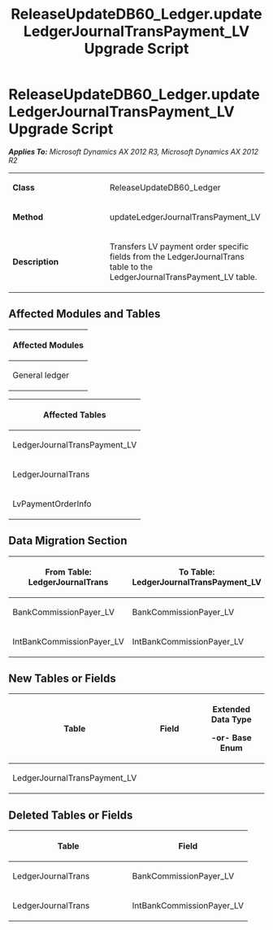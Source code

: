 ﻿---
title: ReleaseUpdateDB60_Ledger.updateLedgerJournalTransPayment_LV Upgrade Script
TOCTitle: ReleaseUpdateDB60_Ledger.updateLedgerJournalTransPayment_LV Upgrade Script
ms:assetid: 468bdd7c-33aa-defc-5758-c203c5eba7a5
ms:mtpsurl: https://msdn.microsoft.com/en-us/library/JJ718966(v=AX.60)
ms:contentKeyID: 49707999
ms.date: 05/18/2015
mtps_version: v=AX.60
---

# ReleaseUpdateDB60\_Ledger.updateLedgerJournalTransPayment\_LV Upgrade Script 


_**Applies To:** Microsoft Dynamics AX 2012 R3, Microsoft Dynamics AX 2012 R2_

<table>
<colgroup>
<col style="width: 50%" />
<col style="width: 50%" />
</colgroup>
<tbody>
<tr class="odd">
<td><p><strong>Class</strong></p></td>
<td><p>ReleaseUpdateDB60_Ledger</p></td>
</tr>
<tr class="even">
<td><p><strong>Method</strong></p></td>
<td><p>updateLedgerJournalTransPayment_LV</p></td>
</tr>
<tr class="odd">
<td><p><strong>Description</strong></p></td>
<td><p>Transfers LV payment order specific fields from the LedgerJournalTrans table to the LedgerJournalTransPayment_LV table.</p></td>
</tr>
</tbody>
</table>


## Affected Modules and Tables

<table>
<colgroup>
<col style="width: 100%" />
</colgroup>
<thead>
<tr class="header">
<th><p>Affected Modules</p></th>
</tr>
</thead>
<tbody>
<tr class="odd">
<td><p>General ledger</p></td>
</tr>
</tbody>
</table>


<table>
<colgroup>
<col style="width: 100%" />
</colgroup>
<thead>
<tr class="header">
<th><p>Affected Tables</p></th>
</tr>
</thead>
<tbody>
<tr class="odd">
<td><p>LedgerJournalTransPayment_LV</p></td>
</tr>
<tr class="even">
<td><p>LedgerJournalTrans</p></td>
</tr>
<tr class="odd">
<td><p>LvPaymentOrderInfo</p></td>
</tr>
</tbody>
</table>


## Data Migration Section

<table>
<colgroup>
<col style="width: 50%" />
<col style="width: 50%" />
</colgroup>
<thead>
<tr class="header">
<th><p>From Table: LedgerJournalTrans</p></th>
<th><p>To Table: LedgerJournalTransPayment_LV</p></th>
</tr>
</thead>
<tbody>
<tr class="odd">
<td><p>BankCommissionPayer_LV</p></td>
<td><p>BankCommissionPayer_LV</p></td>
</tr>
<tr class="even">
<td><p>IntBankCommissionPayer_LV</p></td>
<td><p>IntBankCommissionPayer_LV</p></td>
</tr>
</tbody>
</table>


## New Tables or Fields

<table>
<colgroup>
<col style="width: 33%" />
<col style="width: 33%" />
<col style="width: 33%" />
</colgroup>
<thead>
<tr class="header">
<th><p>Table</p></th>
<th><p>Field</p></th>
<th><p>Extended Data Type</p>
<p>-or- Base Enum</p></th>
</tr>
</thead>
<tbody>
<tr class="odd">
<td><p>LedgerJournalTransPayment_LV</p></td>
<td><p></p></td>
<td><p></p></td>
</tr>
</tbody>
</table>


## Deleted Tables or Fields

<table>
<colgroup>
<col style="width: 50%" />
<col style="width: 50%" />
</colgroup>
<thead>
<tr class="header">
<th><p>Table</p></th>
<th><p>Field</p></th>
</tr>
</thead>
<tbody>
<tr class="odd">
<td><p>LedgerJournalTrans</p></td>
<td><p>BankCommissionPayer_LV</p></td>
</tr>
<tr class="even">
<td><p>LedgerJournalTrans</p></td>
<td><p>IntBankCommissionPayer_LV</p></td>
</tr>
</tbody>
</table>

  


